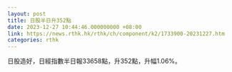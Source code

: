 ```yaml
---
layout: post
title: 日股半日升352點
date: 2023-12-27 10:44:46.000000000 +08:00
link: https://news.rthk.hk/rthk/ch/component/k2/1733900-20231227.htm
categories: rthk
---
```


日股造好，日經指數半日報33658點，升352點，升幅1.06%。
